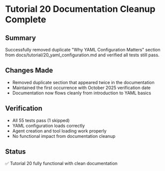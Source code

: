 # Tutorial 20 Documentation Cleanup Complete

## Summary
Successfully removed duplicate "Why YAML Configuration Matters" section from docs/tutorial/20_yaml_configuration.md and verified all tests still pass.

## Changes Made
- Removed duplicate section that appeared twice in the documentation
- Maintained the first occurrence with October 2025 verification date
- Documentation now flows cleanly from introduction to YAML basics

## Verification
- All 55 tests pass (1 skipped)
- YAML configuration loads correctly
- Agent creation and tool loading work properly
- No functional impact from documentation cleanup

## Status
✅ Tutorial 20 fully functional with clean documentation